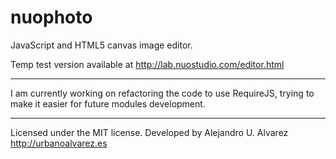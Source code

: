 nuophoto
========

JavaScript and HTML5 canvas image editor.

Temp test version available at http://lab.nuostudio.com/editor.html

- - - -

I am currently working on refactoring the code to use RequireJS, trying to make it easier for future modules development.

- - - -

Licensed under the MIT license. Developed by Alejandro U. Alvarez
http://urbanoalvarez.es
